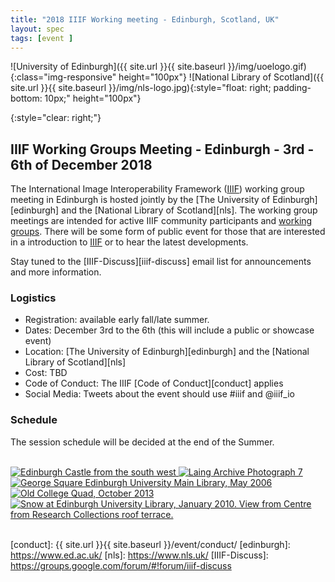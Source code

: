 ```yaml
---
title: "2018 IIIF Working meeting - Edinburgh, Scotland, UK"
layout: spec
tags: [event ]
---
```


![University of Edinburgh]({{ site.url }}{{ site.baseurl }}/img/uoelogo.gif){:class="img-responsive" height="100px"}
![National Library of Scotland]({{ site.url }}{{ site.baseurl }}/img/nls-logo.jpg){:style="float: right; padding-bottom: 10px;" height="100px"}

{:style="clear: right;"}
## IIIF Working Groups Meeting - Edinburgh - 3rd - 6th of December 2018

The International Image Interoperability Framework ([IIIF][home-page]) working group meeting in Edinburgh is hosted jointly by the [The University of Edinburgh][edinburgh] and the [National Library of Scotland][nls]. The working group meetings are intended for active IIIF community participants and [working groups][groups]. There will be some form of public event for those that are interested in a introduction to [IIIF][home-page] or to hear the latest developments.

Stay tuned to the [IIIF-Discuss][iiif-discuss] email list for announcements and more information.

### Logistics

* Registration: available early fall/late summer.
* Dates: December 3rd to the 6th (this will include a public or showcase event)
* Location: [The University of Edinburgh][edinburgh] and the [National Library of Scotland][nls]
* Cost: TBD
* Code of Conduct: The IIIF [Code of Conduct][conduct] applies
* Social Media: Tweets about the event should use #iiif and @iiif_io

### Schedule

The session schedule will be decided at the end of the Summer.

<br/>

<div class="container" markdown="0">
    <a href="https://images.is.ed.ac.uk/luna/servlet/iiif/UoEart~1~1~4637~100429/0,59,4309,2074/,1024/0/default.jpg" data-lightbox="edinburgh-images" style="border-bottom: none">
        <img class="thumb-lightbox" alt="Edinburgh Castle from the south west" src="https://images.is.ed.ac.uk/luna/servlet/iiif/UoEart~1~1~4637~100429/0,59,4309,2074/,200/0/default.jpg">
    </a>
    <a href="https://images.is.ed.ac.uk/luna/servlet/iiif/UoEwmm~2~2~56000~103603/full/,1024/0/default.jpg" data-lightbox="edinburgh-images" style="border-bottom: none">
        <img class="thumb-lightbox" alt="Laing Archive Photograph 7" src="https://images.is.ed.ac.uk/luna/servlet/iiif/UoEwmm~2~2~56000~103603/full/,200/0/default.jpg">
    </a>
    <a href="https://images.is.ed.ac.uk/luna/servlet/iiif/UoEgal~4~4~43414~103145/full/,1024/0/default.jpg" data-lightbox="edinburgh-images" style="border-bottom: none">
        <img class="thumb-lightbox" alt="George Square Edinburgh University Main Library, May 2006" src="https://images.is.ed.ac.uk/luna/servlet/iiif/UoEgal~4~4~43414~103145/full/,200/0/default.jpg">
    </a>
    <a href="https://images.is.ed.ac.uk/luna/servlet/iiif/UoEgal~4~4~167142~162917/full/,1024/0/default.jpg" data-lightbox="edinburgh-images" style="border-bottom: none">
        <img class="thumb-lightbox" alt="Old College Quad, October 2013" src="https://images.is.ed.ac.uk/luna/servlet/iiif/UoEgal~4~4~167142~162917/full/,200/0/default.jpg">
    </a>
    <a href="https://images.is.ed.ac.uk/luna/servlet/iiif/UoEgal~4~4~46011~103398/full/,1024/0/default.jpg" data-lightbox="edinburgh-images" style="border-bottom: none">
        <img class="thumb-lightbox" alt="Snow at Edinburgh University Library, January 2010. View from Centre from Research Collections roof terrace." src="https://images.is.ed.ac.uk/luna/servlet/iiif/UoEgal~4~4~46011~103398/full/,200/0/default.jpg">
    </a>
</div>

<br/>

<script>
    lightbox.option({
      'resizeDuration': 100,
      'wrapAround': true
    })
</script>
[home-page]: http://iiif.io/
[groups]: http://iiif.io/community/groups/
[conduct]: {{ site.url }}{{ site.baseurl }}/event/conduct/
[edinburgh]: https://www.ed.ac.uk/
[nls]: https://www.nls.uk/
[IIIF-Discuss]: https://groups.google.com/forum/#!forum/iiif-discuss
